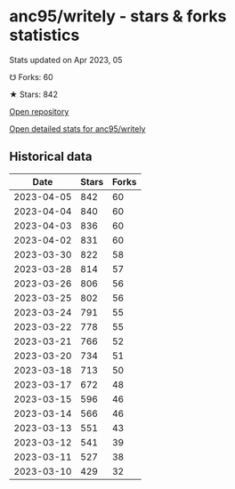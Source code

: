 # anc95/writely - stars & forks statistics

Stats updated on Apr 2023, 05

☋ Forks: 60

★ Stars: 842

[Open repository](https://github.com/anc95/writely)

[Open detailed stats for anc95/writely](https://reviewgithub.com/rep/anc95/writely)

## Historical data
| Date | Stars | Forks |
|------|-------|-------|
| 2023-04-05 | 842 | 60 | 
| 2023-04-04 | 840 | 60 | 
| 2023-04-03 | 836 | 60 | 
| 2023-04-02 | 831 | 60 | 
| 2023-03-30 | 822 | 58 | 
| 2023-03-28 | 814 | 57 | 
| 2023-03-26 | 806 | 56 | 
| 2023-03-25 | 802 | 56 | 
| 2023-03-24 | 791 | 55 | 
| 2023-03-22 | 778 | 55 | 
| 2023-03-21 | 766 | 52 | 
| 2023-03-20 | 734 | 51 | 
| 2023-03-18 | 713 | 50 | 
| 2023-03-17 | 672 | 48 | 
| 2023-03-15 | 596 | 46 | 
| 2023-03-14 | 566 | 46 | 
| 2023-03-13 | 551 | 43 | 
| 2023-03-12 | 541 | 39 | 
| 2023-03-11 | 527 | 38 | 
| 2023-03-10 | 429 | 32 | 

